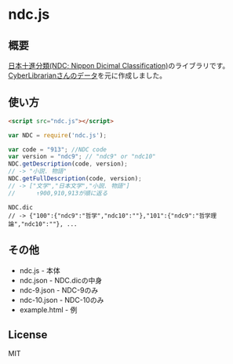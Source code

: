 ﻿ndc.js
========

## 概要
[日本十進分類(NDC; Nippon Dicimal Classification)](https://ja.wikipedia.org/wiki/%E6%97%A5%E6%9C%AC%E5%8D%81%E9%80%B2%E5%88%86%E9%A1%9E%E6%B3%95)のライブラリです。[CyberLibrarianさんのデータ](http://www.asahi-net.or.jp/~ax2s-kmtn/ref/ndc/ndc.html)を元に作成しました。

## 使い方
```html
<script src="ndc.js"></script>
```
```javascript
var NDC = require('ndc.js');
```

```javascript
var code = "913"; //NDC code
var version = "ndc9"; // "ndc9" or "ndc10"
NDC.getDescription(code, version);
// -> "小説. 物語"
NDC.getFullDescription(code, version);
// -> ["文学","日本文学","小説. 物語"]
//      ↑900,910,913が順に返る
```

```
NDC.dic
// -> {"100":{"ndc9":"哲学","ndc10":""},"101":{"ndc9":"哲学理論","ndc10":""}, ...
```

## その他

* ndc.js - 本体
* ndc.json - NDC.dicの中身
* ndc-9.json - NDC-9のみ
* ndc-10.json - NDC-10のみ
* example.html - 例

## License

MIT